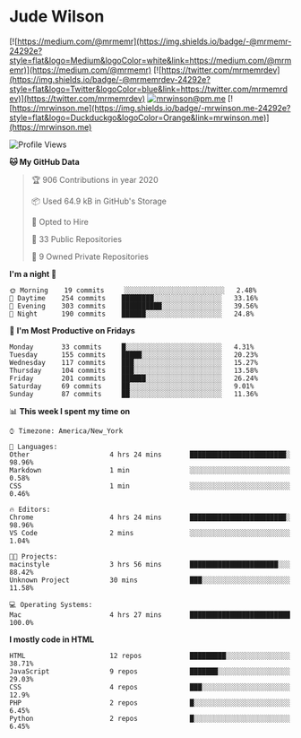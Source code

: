 # Jude Wilson
[![https://medium.com/@mrmemr](https://img.shields.io/badge/-@mrmemr-24292e?style=flat&logo=Medium&logoColor=white&link=https://medium.com/@mrmemr)](https://medium.com/@mrmemr)
[![https://twitter.com/mrmemrdev](https://img.shields.io/badge/-@mrmemrdev-24292e?style=flat&logo=Twitter&logoColor=blue&link=https://twitter.com/mrmemrdev)](https://twitter.com/mrmemrdev)
[![mrwinson@pm.me](https://img.shields.io/badge/-mrwinson@pm.me-24292e?style=flat&logo=ProtonMail&logoColor=Grey&link=mailto:mrwinson@pm.me)](mailto:mrwinson@pm.me)
[![https://mrwinson.me](https://img.shields.io/badge/-mrwinson.me-24292e?style=flat&logo=Duckduckgo&logoColor=Orange&link=mrwinson.me)](https://mrwinson.me) 
<!--
```js
const judeWilson = {
	name: 'Jude Wilson',
	age: 14,
	location: 'Dayton, Ohio',
	languages: [
		'English', 'JavaScript', 'CSS',
		'Sass', 'HTML', 'Node.js'
	],
	tools: [
		'VS Code', 'CMD Line', 'MongoDB',
		'Git', 'GitHub', 'Electron'
	],
	os: ['macOS', 'Linux'],
	projects: [
		'nodetube': 'Open source YouTube alternative with 1.8k stars on GitHub. https://github.com/mayeaux/nodetube',
		'nodium': 'Open source Medium alternative with video posting support. https://github.com/mr-winson/nodium'
	]
}
-->
<!--
console.log(judeWilson)
```
-->
<!--START_SECTION:waka-->
![Profile Views](http://img.shields.io/badge/Profile%20Views-3-blue)

**🐱 My GitHub Data** 

> 🏆 906 Contributions in year 2020
 > 
> 📦 Used 64.9 kB in GitHub's Storage 
 > 
> 💼 Opted to Hire
 > 
> 📜 33 Public Repositories 
 > 
> 🔑 9 Owned Private Repositories 

**I'm a night 🦉** 

```text
🌞 Morning    19 commits     ░░░░░░░░░░░░░░░░░░░░░░░░░   2.48% 
🌆 Daytime    254 commits    ████████░░░░░░░░░░░░░░░░░   33.16% 
🌃 Evening    303 commits    ██████████░░░░░░░░░░░░░░░   39.56% 
🌙 Night      190 commits    ██████░░░░░░░░░░░░░░░░░░░   24.8%

```
📅 **I'm Most Productive on Fridays** 

```text
Monday       33 commits     █░░░░░░░░░░░░░░░░░░░░░░░░   4.31% 
Tuesday      155 commits    █████░░░░░░░░░░░░░░░░░░░░   20.23% 
Wednesday    117 commits    ███░░░░░░░░░░░░░░░░░░░░░░   15.27% 
Thursday     104 commits    ███░░░░░░░░░░░░░░░░░░░░░░   13.58% 
Friday       201 commits    ██████░░░░░░░░░░░░░░░░░░░   26.24% 
Saturday     69 commits     ██░░░░░░░░░░░░░░░░░░░░░░░   9.01% 
Sunday       87 commits     ██░░░░░░░░░░░░░░░░░░░░░░░   11.36%

```


📊 **This week I spent my time on** 

```text
⌚︎ Timezone: America/New_York

💬 Languages: 
Other                    4 hrs 24 mins       ████████████████████████░   98.96% 
Markdown                 1 min               ░░░░░░░░░░░░░░░░░░░░░░░░░   0.58% 
CSS                      1 min               ░░░░░░░░░░░░░░░░░░░░░░░░░   0.46%

🔥 Editors: 
Chrome                   4 hrs 24 mins       ████████████████████████░   98.96% 
VS Code                  2 mins              ░░░░░░░░░░░░░░░░░░░░░░░░░   1.04%

🐱‍💻 Projects: 
macinstyle               3 hrs 56 mins       ██████████████████████░░░   88.42% 
Unknown Project          30 mins             ███░░░░░░░░░░░░░░░░░░░░░░   11.58%

💻 Operating Systems: 
Mac                      4 hrs 27 mins       █████████████████████████   100.0%

```

**I mostly code in HTML** 

```text
HTML                     12 repos            █████████░░░░░░░░░░░░░░░░   38.71% 
JavaScript               9 repos             ███████░░░░░░░░░░░░░░░░░░   29.03% 
CSS                      4 repos             ███░░░░░░░░░░░░░░░░░░░░░░   12.9% 
PHP                      2 repos             █░░░░░░░░░░░░░░░░░░░░░░░░   6.45% 
Python                   2 repos             █░░░░░░░░░░░░░░░░░░░░░░░░   6.45%

```



<!--END_SECTION:waka-->
